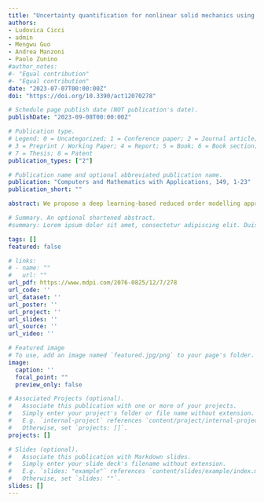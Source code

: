 ```yaml
---
title: "Uncertainty quantification for nonlinear solid mechanics using reduced order models with Gaussian process regression"
authors:
- Ludovica Cicci
- admin
- Mengwu Guo
- Andrea Manzoni
- Paolo Zunino
#author_notes:
#- "Equal contribution"
#- "Equal contribution"
date: "2023-07-07T00:00:00Z"
doi: "https://doi.org/10.3390/act12070278"

# Schedule page publish date (NOT publication's date).
publishDate: "2023-09-08T00:00:00Z"

# Publication type.
# Legend: 0 = Uncategorized; 1 = Conference paper; 2 = Journal article;
# 3 = Preprint / Working Paper; 4 = Report; 5 = Book; 6 = Book section;
# 7 = Thesis; 8 = Patent
publication_types: ["2"]

# Publication name and optional abbreviated publication name.
publication: "Computers and Mathematics with Applications, 149, 1-23"
publication_short: ""

abstract: We propose a deep learning-based reduced order modelling approach for micro-electromechanical systems. The method allows treating parametrised, fully coupled electromechanical problems in a non-intrusive way and provides solutions across the whole device domain almost in real time, making it suitable for design optimisation and control purposes. The proposed technique specifically addresses the steady-state response, thus strongly reducing the computational burden associated with the neural network training stage and generating deep learning models with fewer parameters than similar architectures considering generic time-dependent problems. The approach is validated on a disk resonating gyroscope exhibiting auto-parametric resonance.

# Summary. An optional shortened abstract.
#summary: Lorem ipsum dolor sit amet, consectetur adipiscing elit. Duis posuere tellus ac convallis placerat. Proin tincidunt magna sed ex sollicitudin condimentum.

tags: []
featured: false

# links:
# - name: ""
#   url: ""
url_pdf: https://www.mdpi.com/2076-0825/12/7/278
url_code: ''
url_dataset: ''
url_poster: ''
url_project: ''
url_slides: ''
url_source: ''
url_video: ''

# Featured image
# To use, add an image named `featured.jpg/png` to your page's folder. 
image:
  caption: ''
  focal_point: ""
  preview_only: false

# Associated Projects (optional).
#   Associate this publication with one or more of your projects.
#   Simply enter your project's folder or file name without extension.
#   E.g. `internal-project` references `content/project/internal-project/index.md`.
#   Otherwise, set `projects: []`.
projects: []

# Slides (optional).
#   Associate this publication with Markdown slides.
#   Simply enter your slide deck's filename without extension.
#   E.g. `slides: "example"` references `content/slides/example/index.md`.
#   Otherwise, set `slides: ""`.
slides: []
---
```


